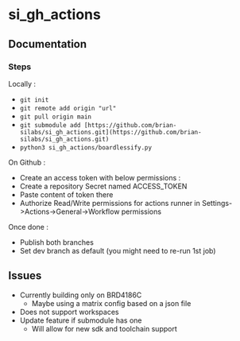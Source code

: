 # si_gh_actions

## Documentation

### Steps

Locally :

* `git init`
* `git remote add origin "url"`
* `git pull origin main`
* `git submodule add [https://github.com/brian-silabs/si_gh_actions.git](https://github.com/brian-silabs/si_gh_actions.git)`
* `python3 si_gh_actions/boardlessify.py`

On Github :

* Create an access token with below permissions :
* Create a repository Secret named ACCESS_TOKEN
* Paste content of token there
* Authorize Read/Write permissions for actions runner in Settings->Actions->General->Workflow permissions

Once done :

* Publish both branches
* Set dev branch as default (you might need to re-run 1st job)

## Issues

* Currently building only on BRD4186C
  * Maybe using a matrix config based on a json file
* Does not support workspaces
* Update feature if submodule has one
  * Will allow for new sdk and toolchain support
